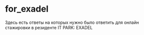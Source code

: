 # for_exadel
Здесь есть ответы на которых нужно было ответить для онлайн стажировки в резиденте IT PARK: EXADEL
